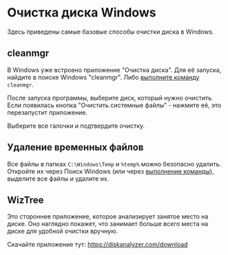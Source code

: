 # Очистка диска Windows

Здесь приведены самые базовые способы очистки диска в Windows.

## cleanmgr

В Windows уже встроено приложение "Очистка диска". Для её запуска, найдите в поиске Windows "cleanmgr". Либо [выполните команду](/windows/run.md) `cleanmgr`.

После запуска программы, выберите диск, который нужно очистить. Если появилась кнопка "Очистить системные файлы" - нажмите её, это перезапустит приложение.

Выберите все галочки и подтвердите очистку.

## Удаление временных файлов

Все файлы в папках `C:\Windows\Temp` и `%temp%` можно безопасно удалить. Откройте их через Поиск Windows (или через [выполнение команды](/windows/run)), выделите все файлы и удалите их.

## WizTree

Это стороннее приложение, которое анализирует занятое место на диске. Оно наглядно покажет, что занимает больше всего места на диске для удобной очистки вручную.

Скачайте приложение тут: https://diskanalyzer.com/download